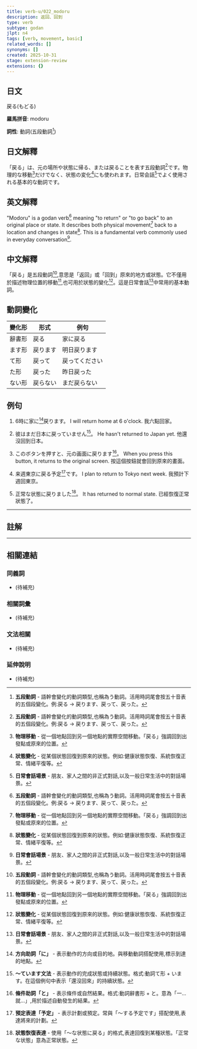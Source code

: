 ```yaml
---
title: verb-u/022_modoru
description: 返回、回到
type: verb
subtype: godan
jlpt: n4
tags: [verb, movement, basic]
related_words: []
synonyms: []
created: 2025-10-31
stage: extension-review
extensions: {}
---
```


## 日文
戻る(もどる)

**羅馬拼音**: modoru

**詞性**: 動詞(五段動詞[^godan])

## 日文解釋

「戻る」は、元の場所や状態に帰る、または戻ることを表す五段動詞[^godan]です。物理的な移動[^physical-movement]だけでなく、状態の変化[^state-change]にも使われます。日常会話[^casual]でよく使用される基本的な動詞です。

## 英文解釋

"Modoru" is a godan verb[^godan] meaning "to return" or "to go back" to an original place or state. It describes both physical movement[^physical-movement] back to a location and changes in state[^state-change]. This is a fundamental verb commonly used in everyday conversation[^casual].

## 中文解釋

「戻る」是五段動詞[^godan],意思是「返回」或「回到」原來的地方或狀態。它不僅用於描述物理位置的移動[^physical-movement],也可用於狀態的變化[^state-change]。這是日常會話[^casual]中常用的基本動詞。

## 動詞變化

| 變化形 | 形式 | 例句 |
|--------|------|------|
| 辭書形 | 戻る | 家に戻る |
| ます形 | 戻ります | 明日戻ります |
| て形 | 戻って | 戻ってください |
| た形 | 戻った | 昨日戻った |
| ない形 | 戻らない | まだ戻らない |

## 例句

1. 6時に家に[^ni]戻ります。
   I will return home at 6 o'clock.
   我六點回家。

2. 彼はまだ日本に戻っていません[^te-imasu]。
   He hasn't returned to Japan yet.
   他還沒回到日本。

3. このボタンを押すと、元の画面に戻ります[^to]。
   When you press this button, it returns to the original screen.
   按這個按鈕就會回到原來的畫面。

4. 来週東京に戻る予定[^yotei]です。
   I plan to return to Tokyo next week.
   我預計下週回東京。

5. 正常な状態に戻りました[^state-return]。
   It has returned to normal state.
   已經恢復正常狀態了。

---

## 註解

[^godan]: **五段動詞** - 語幹會變化的動詞類型,也稱為う動詞。活用時詞尾會按五十音表的五個段變化。例:戻る → 戻ります、戻って、戻った。

[^physical-movement]: **物理移動** - 從一個地點回到另一個地點的實際空間移動。「戻る」強調回到出發點或原來的位置。

[^state-change]: **狀態變化** - 從某個狀態回復到原來的狀態。例如:健康狀態恢復、系統恢復正常、情緒平復等。

[^casual]: **日常會話場景** - 朋友、家人之間的非正式對話,以及一般日常生活中的對話場景。

[^ni]: **方向助詞「に」** - 表示動作的方向或目的地。與移動動詞搭配使用,標示到達的地點。

[^te-imasu]: **〜ています文法** - 表示動作的完成狀態或持續狀態。格式:動詞て形 + います。在這個例句中表示「還沒回來」的持續狀態。

[^to]: **條件助詞「と」** - 表示條件或自然結果。格式:動詞辭書形 + と。意為「一...就...」,用於描述自動發生的結果。

[^yotei]: **預定表達「予定」** - 表示計劃或預定。常與「〜する予定です」搭配使用,表達將來的計劃。

[^state-return]: **狀態恢復表達** - 使用「〜な状態に戻る」的格式,表達回復到某種狀態。「正常な状態」意為正常狀態。

---

## 相關連結

### 同義詞
- (待補充)

### 相關詞彙
- (待補充)

### 文法相關
- (待補充)

### 延伸說明
- (待補充)
